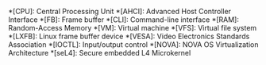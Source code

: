 *[CPU]:   Central Processing Unit
*[AHCI]:  Advanced Host Controller Interface
*[FB]:    Frame buffer
*[CLI]:   Command-line interface
*[RAM]:   Random-Access Memory
*[VM]:    Virtual machine
*[VFS]:   Virtual file system
*[LXFB]:  Linux frame buffer device
*[VESA]:  Video Electronics Standards Association
*[IOCTL]: Input/output control
*[NOVA]:  NOVA OS Virtualization Architecture
*[seL4]:  Secure embedded L4 Microkernel
